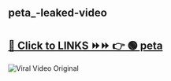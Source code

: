 
 ## peta_-leaked-video 

# <h2><a href="https://clipsfans.com/peta_&ref=git">🔗 Click to LINKS ⏩⏩ 👉 🟢 peta  </a></h2>

<a href="https://clipsfans.com/peta_&ref=git" rel="nofollow" data-target="animated-image.originalLink"><img src="https://i.ibb.co.com/xMMVF88/686577567.gif" alt="Viral Video Original" style="max-width: 100%; display: inline-block;" data-target="animated-image.originalImage"></a>
